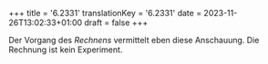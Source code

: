 +++
title = '6.2331'
translationKey = '6.2331'
date = 2023-11-26T13:02:33+01:00
draft = false
+++

Der Vorgang des <em class="germph">Rechnens</em> vermittelt eben diese Anschauung.
Die Rechnung ist kein Experiment.
